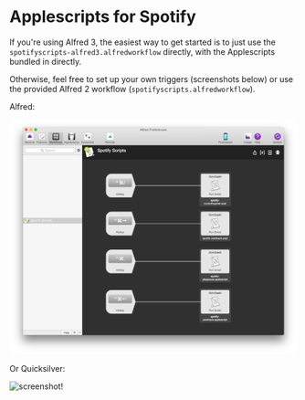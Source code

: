 # Applescripts for Spotify

If you're using Alfred 3, the easiest way to get started is to just use the `spotifyscripts-alfred3.alfredworkflow` directly, with the Applescripts bundled in directly.

Otherwise, feel free to set up your own triggers (screenshots below) or use the provided Alfred 2 workflow (`spotifyscripts.alfredworkflow`).

Alfred:

![screenshot!](https://raw.githubusercontent.com/christineyen/spotify-applescripts/master/alfred.png)

Or Quicksilver:

![screenshot!](https://raw.githubusercontent.com/christineyen/spotify-applescripts/master/quicksilver.png)
